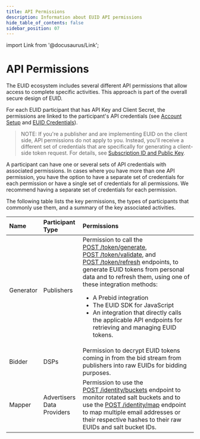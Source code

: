 ```yaml
---
title: API Permissions
description: Information about EUID API permissions
hide_table_of_contents: false
sidebar_position: 07
---
```


import Link from '@docusaurus/Link';

# API Permissions

The EUID ecosystem includes several different API permissions that allow access to complete specific activities. This approach is part of the overall secure design of EUID.

For each EUID participant that has API Key and Client Secret, the permissions are linked to the participant's API credentials (see [Account Setup](gs-account-setup.md) and [EUID Credentials](gs-credentials.md)).

>NOTE: If you're a publisher and are implementing EUID on the client side, API permissions do not apply to you. Instead, you'll receive a different set of credentials that are specifically for generating a client-side token request. For details, see [Subscription ID and Public Key](gs-credentials.md#subscription-id-and-public-key).

A participant can have one or several sets of API credentials with associated permissions. In cases where you have more than one API permission, you have the option to have a separate set of credentials for each permission or have a single set of credentials for all permissions. We recommend having a separate set of credentials for each permission. 

The following table lists the key permissions, the types of participants that commonly use them, and a summary of the key associated activities.

| Name | Participant Type | Permissions |
| :--- | :--- | :--- |
| Generator | Publishers | Permission to call the [POST&nbsp;/token/generate](../endpoints/post-token-generate.md), [POST&nbsp;/token/validate](../endpoints/post-token-validate.md), and [POST&nbsp;/token/refresh](../endpoints/post-token-refresh.md) endpoints, to generate EUID tokens from personal data and to refresh them, using one of these integration methods:<ul><li>A Prebid integration</li><li>The EUID SDK for JavaScript</li><li>An integration that directly calls the applicable API endpoints for retrieving and managing EUID tokens.</li></ul> |
| Bidder | DSPs | Permission to decrypt EUID tokens coming in from the bid stream from publishers into raw EUIDs for bidding purposes. |
| Mapper | Advertisers<br/>Data Providers | Permission to use the [POST&nbsp;/identity/buckets](../endpoints/post-identity-buckets.md) endpoint to monitor rotated salt buckets and to use the [POST&nbsp;/identity/map](../endpoints/post-identity-map.md) endpoint to map multiple email addresses or their respective hashes to their raw EUIDs and salt bucket IDs. |
